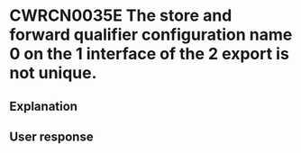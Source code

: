 # CWRCN0035E The store and forward qualifier configuration name 0 on the 1 interface of the 2 export is not unique.

## Explanation

## User response